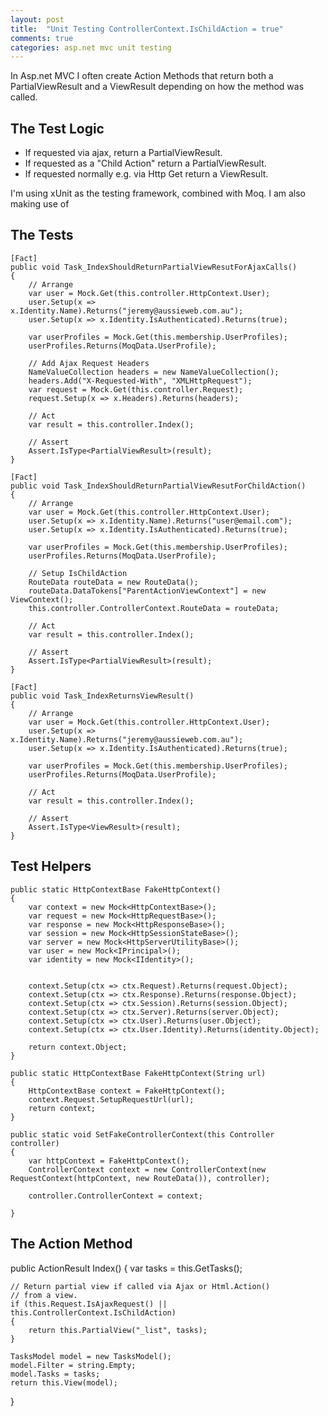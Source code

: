 ```yaml
---
layout: post
title:  "Unit Testing ControllerContext.IsChildAction = true"
comments: true
categories: asp.net mvc unit testing 
---
```


In Asp.net MVC I often create Action Methods that return both a PartialViewResult and a ViewResult depending on how the method was called. 

## The Test Logic
- If requested via ajax, return a PartialViewResult.
- If requested as a "Child Action" return a PartialViewResult. 
- If requested normally e.g. via Http Get return a ViewResult.

I'm using xUnit as the testing framework, combined with Moq.
I am also making use of  

## The Tests
	[Fact]
	public void Task_IndexShouldReturnPartialViewResutForAjaxCalls() 
	{
	    // Arrange
	    var user = Mock.Get(this.controller.HttpContext.User);
	    user.Setup(x => x.Identity.Name).Returns("jeremy@aussieweb.com.au");
	    user.Setup(x => x.Identity.IsAuthenticated).Returns(true);

	    var userProfiles = Mock.Get(this.membership.UserProfiles);
	    userProfiles.Returns(MoqData.UserProfile);

	    // Add Ajax Request Headers
	    NameValueCollection headers = new NameValueCollection();
	    headers.Add("X-Requested-With", "XMLHttpRequest");
	    var request = Mock.Get(this.controller.Request);
	    request.Setup(x => x.Headers).Returns(headers);            

	    // Act
	    var result = this.controller.Index();

	    // Assert
	    Assert.IsType<PartialViewResult>(result);
	}

	[Fact]
	public void Task_IndexShouldReturnPartialViewResutForChildAction()
	{
	    // Arrange
	    var user = Mock.Get(this.controller.HttpContext.User);
	    user.Setup(x => x.Identity.Name).Returns("user@email.com");
	    user.Setup(x => x.Identity.IsAuthenticated).Returns(true);

	    var userProfiles = Mock.Get(this.membership.UserProfiles);
	    userProfiles.Returns(MoqData.UserProfile);

	    // Setup IsChildAction
	    RouteData routeData = new RouteData();
	    routeData.DataTokens["ParentActionViewContext"] = new ViewContext();
	    this.controller.ControllerContext.RouteData = routeData;

	    // Act
	    var result = this.controller.Index();

	    // Assert
	    Assert.IsType<PartialViewResult>(result);
	}

	[Fact]
	public void Task_IndexReturnsViewResult()
	{
	    // Arrange
	    var user = Mock.Get(this.controller.HttpContext.User);
	    user.Setup(x => x.Identity.Name).Returns("jeremy@aussieweb.com.au");
	    user.Setup(x => x.Identity.IsAuthenticated).Returns(true);

	    var userProfiles = Mock.Get(this.membership.UserProfiles);
	    userProfiles.Returns(MoqData.UserProfile);

	    // Act
	    var result = this.controller.Index();

	    // Assert
	    Assert.IsType<ViewResult>(result);
	}

## Test Helpers
	public static HttpContextBase FakeHttpContext()
	{            
	    var context = new Mock<HttpContextBase>();            
	    var request = new Mock<HttpRequestBase>();            
	    var response = new Mock<HttpResponseBase>();
	    var session = new Mock<HttpSessionStateBase>();
	    var server = new Mock<HttpServerUtilityBase>();            
	    var user = new Mock<IPrincipal>(); 
	    var identity = new Mock<IIdentity>();

            
	    context.Setup(ctx => ctx.Request).Returns(request.Object);
	    context.Setup(ctx => ctx.Response).Returns(response.Object);
	    context.Setup(ctx => ctx.Session).Returns(session.Object);
	    context.Setup(ctx => ctx.Server).Returns(server.Object);
	    context.Setup(ctx => ctx.User).Returns(user.Object);
	    context.Setup(ctx => ctx.User.Identity).Returns(identity.Object);

	    return context.Object;
	}

	public static HttpContextBase FakeHttpContext(String url)
	{
	    HttpContextBase context = FakeHttpContext();
	    context.Request.SetupRequestUrl(url);
	    return context;
	}

	public static void SetFakeControllerContext(this Controller controller)
	{
	    var httpContext = FakeHttpContext();                        
	    ControllerContext context = new ControllerContext(new RequestContext(httpContext, new RouteData()), controller);                      

	    controller.ControllerContext = context;
            
	}

## The Action Method
public ActionResult Index()
{
	var tasks = this.GetTasks();

	// Return partial view if called via Ajax or Html.Action()
	// from a view.
	if (this.Request.IsAjaxRequest() || this.ControllerContext.IsChildAction)
	{
	    return this.PartialView("_list", tasks);
	}

	TasksModel model = new TasksModel();
	model.Filter = string.Empty;
	model.Tasks = tasks;
	return this.View(model);
}